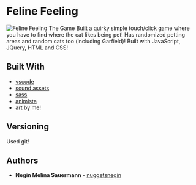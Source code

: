# Feline Feeling
![Feline Feeling The Game](https://nuggetsnegin.github.io/feline-feeling/)
Built a quirky simple touch/click game where you have to find where the cat likes being pet! Has randomized petting 
areas and random cats too (including Garfield)! Built with JavaScript, JQuery, HTML and CSS!

## Built With

* [vscode](https://code.visualstudio.com/) 
* [sound assets](https://downloads.khinsider.com/)
* [sass](https://sass-lang.com/)
* [animista](https://animista.net/)
* art by me!



## Versioning
Used git!

## Authors

* **Negin Melina Sauermann** - [nuggetsnegin](https://github.com/nuggetsnegin)
